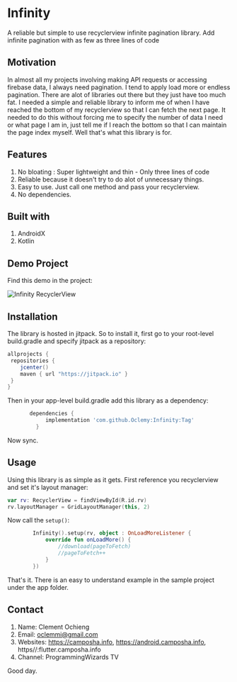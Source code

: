 # Infinity
A reliable but simple to use recyclerview infinite pagination library. Add infinite pagination with as few as three lines of code

## Motivation

In almost all my projects involving making API requests or accessing firebase data, I always need pagination. I tend to apply load more or endless pagination. There are alot of libraries out there but they just have too much fat. I needed a simple and reliable library to inform me of when I have reached the bottom of my recyclerview so that I can fetch the next page. It needed to do this without forcing me to specify the number of data I need or what page I am in, just tell me if I reach the bottom so that I can maintain the page index myself. Well that's what this library is for.

## Features
1. No bloating : Super lightweight and thin - Only three lines of code
2. Reliable because it doesn't try to do alot of unnecessary things.
3. Easy to use. Just call one method and pass your recyclerview.
4. No dependencies.

## Built with
1. AndroidX
2. Kotlin

## Demo Project
Find this demo in the project:

![Infinity RecyclerView](infinity_demo.gif)

## Installation
The library is hosted in jitpack. So to install it, first go to your root-level build.gradle and specify jitpack as a repository:

```groovy
allprojects {
 repositories {
    jcenter()
    maven { url "https://jitpack.io" }
 }
}
```

Then in your app-level build.gradle add this library as a dependency:
```groovy
  	   dependencies {
	        implementation 'com.github.Oclemy:Infinity:Tag'
	     }
```
Now sync.

## Usage

Using this library is as simple as it gets. First reference you recyclerview and set it's layout manager:
```kotlin
var rv: RecyclerView = findViewById(R.id.rv)
rv.layoutManager = GridLayoutManager(this, 2)
```
Now call the `setup()`:

```kotlin
        Infinity().setup(rv, object : OnLoadMoreListener {
            override fun onLoadMore() {
                //download(pageToFetch)
                //pageToFetch++
            }
        })
```

That's it. There is an easy to understand example in the sample project under the app folder.

## Contact

1. Name: Clement Ochieng
2. Email: oclemmi@gmail.com
3. Websites: https://camposha.info, https://android.camposha.info, https//:flutter.camposha.info
4. Channel: ProgrammingWizards TV

Good day.
